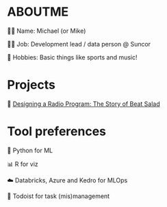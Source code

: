 # ABOUTME 
💁‍♂️ Name: Michael (or Mike)

👷‍♂️ Job: Development lead / data person @ Suncor

🏒 Hobbies: Basic things like sports and music!

# Projects
🎵 [Designing a Radio Program: The Story of Beat Salad](https://medium.com/@michael.ellsworth/designing-a-radio-program-the-story-of-beat-salad-81b66a81a501)

# Tool preferences
🤖 Python for ML

📊 R for viz

☁️ Databricks, Azure and Kedro for MLOps

📝 Todoist for task (mis)management
